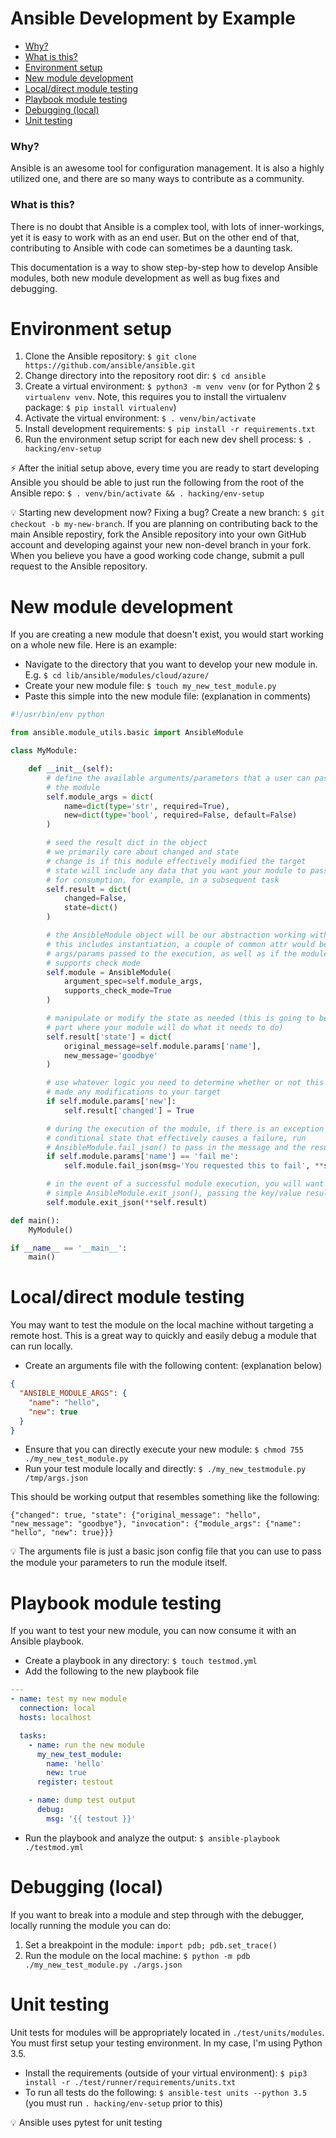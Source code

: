 # Ansible Development by Example

- [Why?](#why)
- [What is this?](#what-is-this)
- [Environment setup](#environment-setup)
- [New module development](#new-module-development)
- [Local/direct module testing](#localdirect-module-testing)
- [Playbook module testing](#playbook-module-testing)
- [Debugging (local)](#debugging-local)
- [Unit testing](#unit-testing)

### Why?

Ansible is an awesome tool for configuration management. It is also a highly utilized one, and there are so many ways to contribute as a community.

### What is this?

There is no doubt that Ansible is a complex tool, with lots of inner-workings, yet it is easy to work with as an end user. But on the other end of that, contributing to Ansible with code can sometimes be a daunting task.

This documentation is a way to show step-by-step how to develop Ansible modules, both new module development as well as bug fixes and debugging.

# Environment setup

1. Clone the Ansible repository: `$ git clone https://github.com/ansible/ansible.git`
1. Change directory into the repository root dir: `$ cd ansible`
1. Create a virtual environment: `$ python3 -m venv venv` (or for Python 2 `$ virtualenv venv`. Note, this requires you to install the virtualenv package: `$ pip install virtualenv`)
1. Activate the virtual environment: `$ . venv/bin/activate`
1. Install development requirements: `$ pip install -r requirements.txt`
1. Run the environment setup script for each new dev shell process: `$ . hacking/env-setup`

:zap: After the initial setup above, every time you are ready to start developing Ansible you should be able to just run the following from the root of the Ansible repo: `$ . venv/bin/activate && . hacking/env-setup`

:bulb: Starting new development now? Fixing a bug? Create a new branch: `$ git checkout -b my-new-branch`. If you are planning on contributing back to the main Ansible repostiry, fork the Ansible repository into your own GitHub account and developing against your new non-devel branch in your fork. When you believe you have a good working code change, submit a pull request to the Ansible repository.

# New module development

If you are creating a new module that doesn't exist, you would start working on a whole new file. Here is an example:

- Navigate to the directory that you want to develop your new module in. E.g. `$ cd lib/ansible/modules/cloud/azure/`
- Create your new module file: `$ touch my_new_test_module.py`
- Paste this simple into the new module file: (explanation in comments)
```python
#!/usr/bin/env python

from ansible.module_utils.basic import AnsibleModule

class MyModule:

    def __init__(self):
        # define the available arguments/parameters that a user can pass to
        # the module
        self.module_args = dict(
            name=dict(type='str', required=True),
            new=dict(type='bool', required=False, default=False)
        )

        # seed the result dict in the object
        # we primarily care about changed and state
        # change is if this module effectively modified the target
        # state will include any data that you want your module to pass back
        # for consumption, for example, in a subsequent task
        self.result = dict(
            changed=False,
            state=dict()
        )

        # the AnsibleModule object will be our abstraction working with Ansible
        # this includes instantiation, a couple of common attr would be the
        # args/params passed to the execution, as well as if the module
        # supports check mode
        self.module = AnsibleModule(
            argument_spec=self.module_args,
            supports_check_mode=True
        )

        # manipulate or modify the state as needed (this is going to be the
        # part where your module will do what it needs to do)
        self.result['state'] = dict(
            original_message=self.module.params['name'],
            new_message='goodbye'
        )

        # use whatever logic you need to determine whether or not this module
        # made any modifications to your target
        if self.module.params['new']:
            self.result['changed'] = True

        # during the execution of the module, if there is an exception or a
        # conditional state that effectively causes a failure, run
        # AnsibleModule.fail_json() to pass in the message and the result
        if self.module.params['name'] == 'fail me':
            self.module.fail_json(msg='You requested this to fail', **self.result)

        # in the event of a successful module execution, you will want to
        # simple AnsibleModule.exit_json(), passing the key/value results
        self.module.exit_json(**self.result)

def main():
    MyModule()

if __name__ == '__main__':
    main()
```

# Local/direct module testing

You may want to test the module on the local machine without targeting a remote host. This is a great way to quickly and easily debug a module that can run locally.

- Create an arguments file with the following content: (explanation below)
```json
{
  "ANSIBLE_MODULE_ARGS": {
    "name": "hello",
    "new": true
  }
}
```
- Ensure that you can directly execute your new module: `$ chmod 755 ./my_new_test_module.py`
- Run your test module locally and directly: `$ ./my_new_testmodule.py /tmp/args.json`

This should be working output that resembles something like the following:

```
{"changed": true, "state": {"original_message": "hello", "new_message": "goodbye"}, "invocation": {"module_args": {"name": "hello", "new": true}}}
```

:bulb: The arguments file is just a basic json config file that you can use to pass the module your parameters to run the module itself.

# Playbook module testing

If you want to test your new module, you can now consume it with an Ansible playbook.

- Create a playbook in any directory: `$ touch testmod.yml`
- Add the following to the new playbook file
```yaml
---
- name: test my new module
  connection: local
  hosts: localhost

  tasks:
    - name: run the new module
      my_new_test_module:
        name: 'hello'
        new: true
      register: testout

    - name: dump test output
      debug:
        msg: '{{ testout }}'
```
- Run the playbook and analyze the output: `$ ansible-playbook ./testmod.yml`

# Debugging (local)

If you want to break into a module and step through with the debugger, locally running the module you can do:

1. Set a breakpoint in the module: `import pdb; pdb.set_trace()`
1. Run the module on the local machine: `$ python -m pdb ./my_new_test_module.py ./args.json`

# Unit testing

Unit tests for modules will be appropriately located in `./test/units/modules`. You must first setup your testing environment. In my case, I'm using Python 3.5.

- Install the requirements (outside of your virtual environment): `$ pip3 install -r ./test/runner/requirements/units.txt`
- To run all tests do the following: `$ ansible-test units --python 3.5` (you must run `. hacking/env-setup` prior to this)

:bulb: Ansible uses pytest for unit testing
